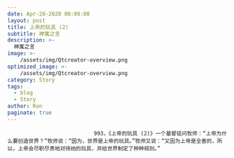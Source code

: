 ```yaml
---
date: Apr-28-2020 00:00:00
layout: post
title: 上帝的玩具 (2)
subtitle: 神寓之言
description: >-
  神寓之言
image: >-
    /assets/img/Qtcreator-overview.png
optimized_image: >-
    /assets/img/Qtcreator-overview.png
category: Story
tags:
  - blog
  - Story
author: Ron
paginate: true
---
```


							　　993，《上帝的玩具 (2)》一个基督徒问牧师：“上帝为什么要创造世界？”牧师说：“因为，世界是上帝的玩具。”牧师又说：“又因为上帝是全善的，所以，上帝会尽职尽责地对待祂的玩具，并给世界制定了种种规则。”
							
							
						